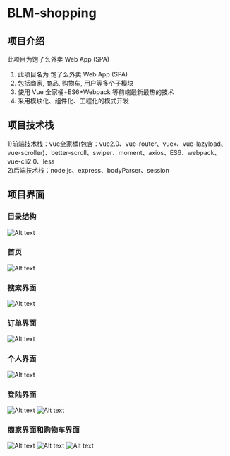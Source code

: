 # BLM-shopping
## 项目介绍
此项目为饱了么外卖 Web App (SPA) 
1) 此项目名为 饱了么外卖 Web App (SPA) 
2) 包括商家, 商品, 购物车, 用户等多个子模块 
3) 使用 Vue 全家桶+ES6+Webpack 等前端最新最热的技术 
4) 采用模块化、组件化、工程化的模式开发
## 项目技术栈
1)前端技术栈：vue全家桶(包含：vue2.0、vue-router、vuex、vue-lazyload、vue-scroller)、better-scroll、swiper、moment、axios、ES6、webpack、vue-cli2.0、less   
2)后端技术栈：node.js、express、bodyParser、session
## 项目界面
### 目录结构
![Alt text](https://github.com/big-speaker/BLM-shopping/blob/master/introduceImg/direction.png)
### 首页
![Alt text](https://github.com/big-speaker/BLM-shopping/blob/master/introduceImg/msite.png)
### 搜索界面
![Alt text](https://github.com/big-speaker/BLM-shopping/blob/master/introduceImg/search.png)
### 订单界面
![Alt text](https://github.com/big-speaker/BLM-shopping/blob/master/introduceImg/order.png)
### 个人界面
![Alt text](https://github.com/big-speaker/BLM-shopping/blob/master/introduceImg/profile.png)
### 登陆界面
![Alt text](https://github.com/big-speaker/BLM-shopping/blob/master/introduceImg/phoneLogin.png)
![Alt text](https://github.com/big-speaker/BLM-shopping/blob/master/introduceImg/passswordLogin.png)
### 商家界面和购物车界面
![Alt text](https://github.com/big-speaker/BLM-shopping/blob/master/introduceImg/shop.png)
![Alt text](https://github.com/big-speaker/BLM-shopping/blob/master/introduceImg/shoprating.png)
![Alt text](https://github.com/big-speaker/BLM-shopping/blob/master/introduceImg/shopinfo.png)
